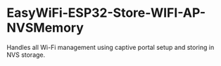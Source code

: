 # EasyWiFi-ESP32-Store-WIFI-AP-NVSMemory
Handles all Wi-Fi management using captive portal setup and storing in NVS storage.
